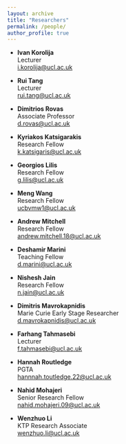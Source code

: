 ```yaml
---
layout: archive
title: "Researchers"
permalink: /people/
author_profile: true
---
```


- **Ivan Korolija**\
  Lecturer\
  [i.korolija@ucl.ac.uk](mailto:i.korolija@ucl.ac.uk)

- **Rui Tang**\
  Lecturer\
  [rui.tang@ucl.ac.uk](mailto:rui.tang@ucl.ac.uk)

- **Dimitrios Rovas**\
  Associate Professor\
  [d.rovas@ucl.ac.uk](mailto:d.rovas@ucl.ac.uk)

- **Kyriakos Katsigarakis**\
  Research Fellow\
  [k.katsigaris@ucl.ac.uk](mailto:k.katsigaris@ucl.ac.uk)

- **Georgios Lilis**\
  Research Fellow\
  [g.lilis@ucl.ac.uk](mailto:g.lilis@ucl.ac.uk)

- **Meng Wang**\
  Research Fellow\
  [ucbvmw1@ucl.ac.uk](mailto:ucbvmw1@ucl.ac.uk)

- **Andrew Mitchell**\
  Research Fellow\
  [andrew.mitchell.18@ucl.ac.uk](mailto:andrew.mitchell.18@ucl.ac.uk)

- **Deshamir Marini**\
  Teaching Fellow\
  [d.marini@ucl.ac.uk](mailto:d.marini@ucl.ac.uk)

- **Nishesh Jain**\
  Research Fellow\
  [n.jain@ucl.ac.uk](mailto:n.jain@ucl.ac.uk)

- **Dimitris Mavrokapnidis**\
  Marie Curie Early Stage Researcher\
  [d.mavrokapnidis@ucl.ac.uk](mailto:d.mavrokapnidis@ucl.ac.uk)

- **Farhang Tahmasebi**\
  Lecturer\
  [f.tahmasebi@ucl.ac.uk](mailto:f.tahmasebi@ucl.ac.uk)

- **Hannah Routledge**\
  PGTA\
  [hannnah.toutledge.22@ucl.ac.uk](mailto:hannnah.toutledge.22@ucl.ac.uk)

- **Nahid Mohajeri**\
  Senior Research Fellow\
  [nahid.mohajeri.09@ucl.ac.uk](mailto:nahid.mohajeri.09@ucl.ac.uk)

- **Wenzhuo Li**\
  KTP Research Associate\
  [wenzhuo.li@ucl.ac.uk](mailto:wenzhuo.li@ucl.ac.uk)
